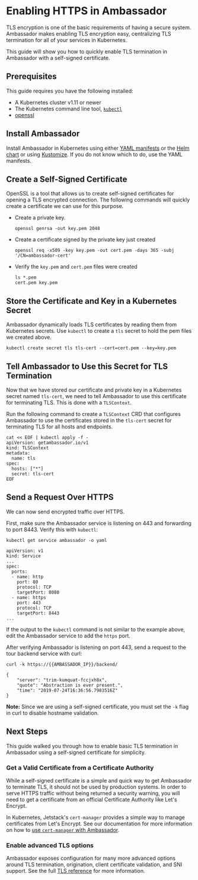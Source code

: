 # Enabling HTTPS in Ambassador

TLS encryption is one of the basic requirements of having a secure system. Ambassador makes enabling TLS encryption easy, centralizing TLS termination for all of your services in Kubernetes.

This guide will show you how to quickly enable TLS termination in Ambassador with a self-signed certificate.

## Prerequisites

This guide requires you have the following installed:

- A Kubernetes cluster v1.11 or newer
- The Kubernetes command line tool, [`kubectl`](https://kubernetes.io/docs/tasks/tools/install-kubectl/)
- [openssl](https://www.openssl.org/source/)

## Install Ambassador

Install Ambassador in Kubernetes using either [YAML manifests](https://www.getambassador.io/user-guide/getting-started) or the [Helm chart](https://www.getambassador.io/user-guide/helm) or using [Kustomize](https://www.getambassador.io/user-guide/kustomize). If you do not know which to do, use the YAML manifests.

## Create a Self-Signed Certificate

OpenSSL is a tool that allows us to create self-signed certificates for opening a TLS encrypted connection. The following commands will quickly create a certificate we can use for this purpose.

- Create a private key.

   ```
   openssl genrsa -out key.pem 2048
   ```

- Create a certificate signed by the private key just created

   ```
   openssl req -x509 -key key.pem -out cert.pem -days 365 -subj '/CN=ambassador-cert'
   ```

- Verify the `key.pem` and `cert.pem` files were created

   ```
   ls *.pem
   cert.pem	key.pem
   ```

## Store the Certificate and Key in a Kubernetes Secret

Ambassador dynamically loads TLS certificates by reading them from Kubernetes secrets. Use `kubectl` to create a `tls` secret to hold the pem files we created above.

```
kubectl create secret tls tls-cert --cert=cert.pem --key=key.pem
```

## Tell Ambassador to Use this Secret for TLS Termination

Now that we have stored our certificate and private key in a Kubernetes secret named `tls-cert`, we need to tell Ambassador to use this certificate for terminating TLS. This is done with a `TLSContext`. 

Run the following command to create a `TLSContext` CRD that configures Ambassador to use the certificates stored in the `tls-cert` secret for terminating TLS for all hosts and endpoints.

```shell
cat << EOF | kubectl apply -f -
apiVersion: getambassador.io/v1
kind: TLSContext
metadata:
  name: tls
spec:
  hosts: ["*"]
  secret: tls-cert
EOF
```

## Send a Request Over HTTPS

We can now send encrypted traffic over HTTPS.

First, make sure the Ambassador service is listening on 443 and forwarding to port 8443. Verify this with `kubectl`:

```
kubectl get service ambassador -o yaml

apiVersion: v1
kind: Service
...
spec:
  ports:
  - name: http
    port: 80
    protocol: TCP
    targetPort: 8080
  - name: https
    port: 443
    protocol: TCP
    targetPort: 8443
...
```

If the output to the `kubectl` command is not similar to the example above, edit the Ambassador service to add the `https` port.

After verifying Ambassador is listening on port 443, send a request to the tour backend service with curl:

```
curl -k https://{{AMBASSADOR_IP}}/backend/

{
    "server": "trim-kumquat-fccjxh8x",
    "quote": "Abstraction is ever present.",
    "time": "2019-07-24T16:36:56.7983516Z"
}
```

**Note:** Since we are using a self-signed certificate, you must set the `-k` flag in curl to disable hostname validation.

## Next Steps

This guide walked you through how to enable basic TLS termination in Ambassador using a self-signed certificate for simplicity. 

### Get a Valid Certificate from a Certificate Authority

While a self-signed certificate is a simple and quick way to get Ambassador to terminate TLS, it should not be used by production systems. In order to serve HTTPS traffic without being returned a security warning, you will need to get a certificate from an official Certificate Authority like Let's Encrypt. 

In Kubernetes, Jetstack's `cert-manager` provides a simple way to manage certificates from Let's Encrypt. See our documentation for more information on how to [use `cert-manager` with Ambassador](/user-guide/cert-manager).

### Enable advanced TLS options

Ambassador exposes configuration for many more advanced options around TLS termination, origination, client certificate validation, and SNI support. See the full [TLS reference](/reference/core/tls) for more information.
